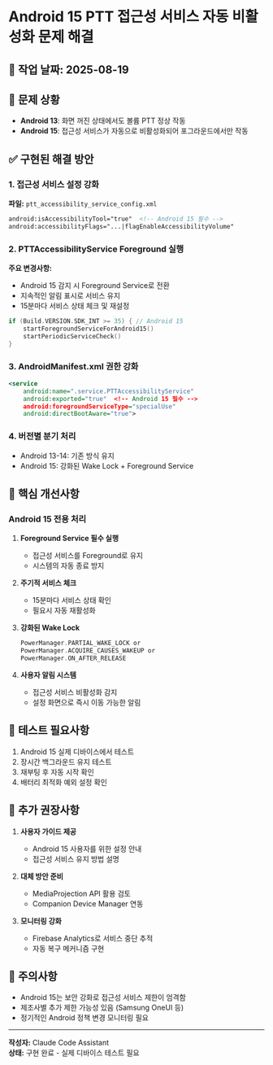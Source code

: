 # Android 15 PTT 접근성 서비스 자동 비활성화 문제 해결

## 📅 작업 날짜: 2025-08-19

## 🎯 문제 상황
- **Android 13**: 화면 꺼진 상태에서도 볼륨 PTT 정상 작동
- **Android 15**: 접근성 서비스가 자동으로 비활성화되어 포그라운드에서만 작동

## ✅ 구현된 해결 방안

### 1. 접근성 서비스 설정 강화
**파일:** `ptt_accessibility_service_config.xml`
```xml
android:isAccessibilityTool="true"  <!-- Android 15 필수 -->
android:accessibilityFlags="...|flagEnableAccessibilityVolume"
```

### 2. PTTAccessibilityService Foreground 실행
**주요 변경사항:**
- Android 15 감지 시 Foreground Service로 전환
- 지속적인 알림 표시로 서비스 유지
- 15분마다 서비스 상태 체크 및 재설정

```kotlin
if (Build.VERSION.SDK_INT >= 35) { // Android 15
    startForegroundServiceForAndroid15()
    startPeriodicServiceCheck()
}
```

### 3. AndroidManifest.xml 권한 강화
```xml
<service
    android:name=".service.PTTAccessibilityService"
    android:exported="true"  <!-- Android 15 필수 -->
    android:foregroundServiceType="specialUse"
    android:directBootAware="true">
```

### 4. 버전별 분기 처리
- Android 13-14: 기존 방식 유지
- Android 15: 강화된 Wake Lock + Foreground Service

## 🔧 핵심 개선사항

### Android 15 전용 처리
1. **Foreground Service 필수 실행**
   - 접근성 서비스를 Foreground로 유지
   - 시스템의 자동 종료 방지

2. **주기적 서비스 체크**
   - 15분마다 서비스 상태 확인
   - 필요시 자동 재활성화

3. **강화된 Wake Lock**
   ```kotlin
   PowerManager.PARTIAL_WAKE_LOCK or 
   PowerManager.ACQUIRE_CAUSES_WAKEUP or
   PowerManager.ON_AFTER_RELEASE
   ```

4. **사용자 알림 시스템**
   - 접근성 서비스 비활성화 감지
   - 설정 화면으로 즉시 이동 가능한 알림

## 📱 테스트 필요사항

1. Android 15 실제 디바이스에서 테스트
2. 장시간 백그라운드 유지 테스트
3. 재부팅 후 자동 시작 확인
4. 배터리 최적화 예외 설정 확인

## 🚀 추가 권장사항

1. **사용자 가이드 제공**
   - Android 15 사용자를 위한 설정 안내
   - 접근성 서비스 유지 방법 설명

2. **대체 방안 준비**
   - MediaProjection API 활용 검토
   - Companion Device Manager 연동

3. **모니터링 강화**
   - Firebase Analytics로 서비스 중단 추적
   - 자동 복구 메커니즘 구현

## 📌 주의사항

- Android 15는 보안 강화로 접근성 서비스 제한이 엄격함
- 제조사별 추가 제한 가능성 있음 (Samsung OneUI 등)
- 정기적인 Android 정책 변경 모니터링 필요

---

**작성자:** Claude Code Assistant  
**상태:** 구현 완료 - 실제 디바이스 테스트 필요